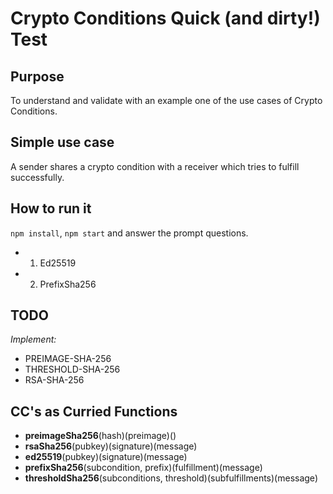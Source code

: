 # Crypto Conditions Quick (and dirty!) Test

## Purpose

To understand and validate with an example one of the use cases of Crypto Conditions.

## Simple use case

A sender shares a crypto condition with a receiver which tries to fulfill successfully.

## How to run it

`npm install`, `npm start` and answer the prompt questions.

* 1) Ed25519
* 2) PrefixSha256

## TODO

*Implement:*
* PREIMAGE-SHA-256
* THRESHOLD-SHA-256
* RSA-SHA-256

## CC's as Curried Functions

* **preimageSha256**(hash)(preimage)()
* **rsaSha256**(pubkey)(signature)(message)
* **ed25519**(pubkey)(signature)(message)
* **prefixSha256**(subcondition, prefix)(fulfillment)(message)
* **thresholdSha256**(subconditions, threshold)(subfulfillments)(message)

